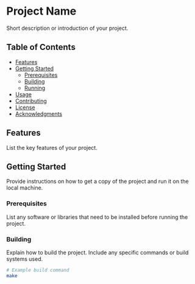 # Project Name

Short description or introduction of your project.

## Table of Contents

- [Features](#features)
- [Getting Started](#getting-started)
  - [Prerequisites](#prerequisites)
  - [Building](#building)
  - [Running](#running)
- [Usage](#usage)
- [Contributing](#contributing)
- [License](#license)
- [Acknowledgments](#acknowledgments)

## Features

List the key features of your project.

## Getting Started

Provide instructions on how to get a copy of the project and run it on the local machine.

### Prerequisites

List any software or libraries that need to be installed before running the project.

### Building

Explain how to build the project. Include any specific commands or build systems used.

```bash
# Example build command
make